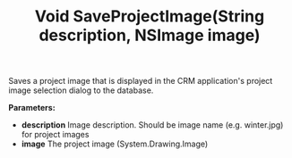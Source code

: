 ﻿---
uid: crmscript_ref_NSBLOBAgent_SaveProjectImage
title: Void SaveProjectImage(String description, NSImage image)
intellisense: NSBLOBAgent.SaveProjectImage
keywords: NSBLOBAgent, SaveProjectImage
so.topic: reference
---

Saves a project image that is displayed in the CRM application's project image selection dialog to the database.

**Parameters:**
 - **description** Image description. Should be image name (e.g. winter.jpg) for project images
 - **image** The project image (System.Drawing.Image)
